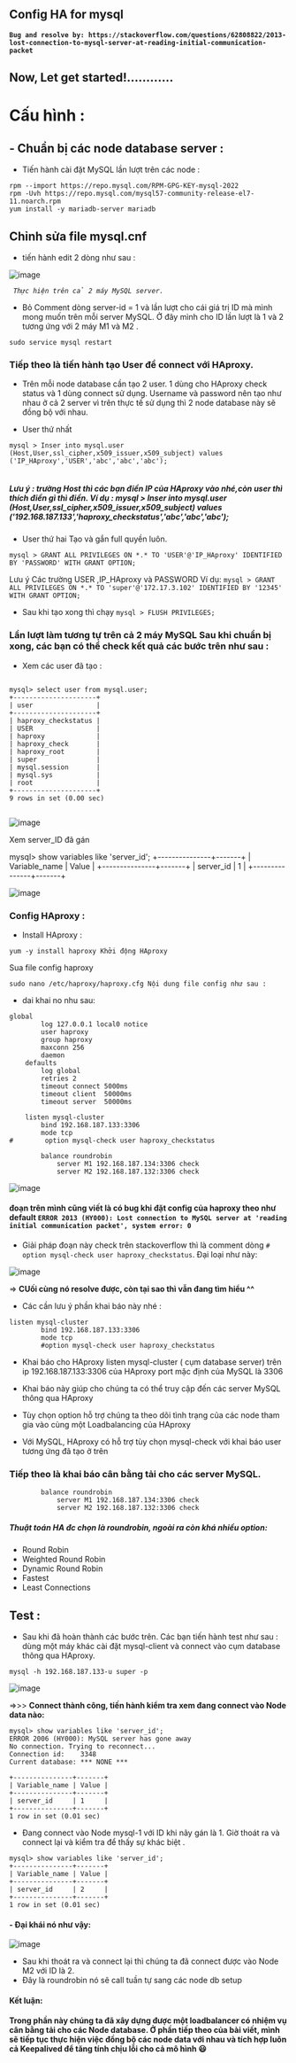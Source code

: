 ## Config HA for mysql

**`Bug and resolve by: https://stackoverflow.com/questions/62808822/2013-lost-connection-to-mysql-server-at-reading-initial-communication-packet`**

## Now, Let get started!............




# Cấu hình :



## - Chuẩn bị các node database server :


- Tiến hành cài đặt MySQL lần lượt trên các node :

```
rpm --import https://repo.mysql.com/RPM-GPG-KEY-mysql-2022
rpm -Uvh https://repo.mysql.com/mysql57-community-release-el7-11.noarch.rpm
yum install -y mariadb-server mariadb
```

## Chỉnh sửa file mysql.cnf 

- tiến hành edit 2 dòng như sau :





![image](https://user-images.githubusercontent.com/83824403/164868465-9c359cfb-bfa1-4760-89ee-92eddffd7b2a.png)




*` Thực hiện trên cả 2 máy MySQL server.`* 
 
 
 
 
- Bỏ Comment dòng server-id = 1 và lần lượt cho cái giá trị ID mà mình mong muốn trên mỗi server MySQL. Ở đây mình cho ID lần lượt là 1 và 2 tương ứng với 2 máy M1 và M2 . 




```
sudo service mysql restart
```

### Tiếp theo là tiến hành tạo User để connect với HAproxy.


- Trên mỗi node database cần tạo 2 user. 1 dùng cho HAproxy check status và 1 dùng connect sử dụng. Username và password nên tạo như nhau ở cả 2 server vì trên thực tế sử dụng thì 2 node database này sẽ đồng bộ với nhau.

- User thứ nhất



```
mysql > Inser into mysql.user (Host,User,ssl_cipher,x509_issuer,x509_subject) values ('IP_HAproxy','USER','abc','abc','abc');


```

##### *Lưu ý : trường Host thì các bạn điền IP của HAproxy vào nhé,còn user thì thích điền gì thì điền. Ví dụ : mysql > Inser into mysql.user (Host,User,ssl_cipher,x509_issuer,x509_subject) values ('192.168.187.133','haproxy_checkstatus','abc','abc','abc');*


- User thứ hai Tạo và gắn full quyền luôn.

```
mysql > GRANT ALL PRIVILEGES ON *.* TO 'USER'@'IP_HAproxy' IDENTIFIED BY 'PASSWORD' WITH GRANT OPTION; 
```


Lưu ý Các trường USER ,IP_HAproxy và PASSWORD  Ví dụ: `mysql > GRANT ALL PRIVILEGES ON *.* TO 'super'@'172.17.3.102' IDENTIFIED BY '12345' WITH GRANT OPTION;` 


- Sau khi tạo xong thì chạy `mysql > FLUSH PRIVILEGES;` 

### Lần lượt làm tương tự trên cả 2 máy MySQL Sau khi chuẩn bị xong, các bạn có thể check kết quả các bước trên như sau :

- Xem các user đã tạo :



```

mysql> select user from mysql.user;
+---------------------+
| user                |
+---------------------+
| haproxy_checkstatus |
| USER                |
| haproxy             |
| haproxy_check       |
| haproxy_root        |
| super               |
| mysql.session       |
| mysql.sys           |
| root                |
+---------------------+
9 rows in set (0.00 sec)


```
![image](https://user-images.githubusercontent.com/83824403/164869011-4dc3dc1f-6428-471b-92a7-5db78d522c7b.png)




Xem server_ID đã gán

mysql> show variables like 'server_id';
+---------------+-------+
| Variable_name | Value |
+---------------+-------+
| server_id     | 1     |
+---------------+-------+


![image](https://user-images.githubusercontent.com/83824403/164869052-1b091e9c-b70d-4bda-b763-f2c776edfd4b.png)


### Config HAproxy :

- Install HAproxy : 


```
yum -y install haproxy Khởi động HAproxy
```


Sua file config haproxy

```
sudo nano /etc/haproxy/haproxy.cfg Nội dung file config như sau :
```

- dai khai no nhu sau:



```
global
        log 127.0.0.1 local0 notice
        user haproxy
        group haproxy
        maxconn 256
        daemon
    defaults
        log global
        retries 2
        timeout connect 5000ms
        timeout client  50000ms
        timeout server  50000ms

    listen mysql-cluster
        bind 192.168.187.133:3306
        mode tcp
#        option mysql-check user haproxy_checkstatus

        balance roundrobin
            server M1 192.168.187.134:3306 check
            server M2 192.168.187.132:3306 check

```

![image](https://user-images.githubusercontent.com/83824403/164869545-1a321766-4f38-4ee1-a395-e2b8826883f1.png)


#### đoạn trên mình cũng viết là có bug khi đặt config của haproxy theo như default `ERROR 2013 (HY000): Lost connection to MySQL server at 'reading initial communication packet', system error: 0`

- Giải pháp đoạn này check trên stackoverflow thì là comment dòng `# option mysql-check user haproxy_checkstatus`. Đại loại như này:

![image](https://user-images.githubusercontent.com/83824403/164871387-84dbd080-2971-48df-ad8d-27d3945d8438.png)

=> **CUối cùng nó resolve được, còn tại sao thì vẫn đang tìm hiểu ^^**


- Các cần lưu ý phần khai báo này nhé :


```
listen mysql-cluster
        bind 192.168.187.133:3306
        mode tcp
        #option mysql-check user haproxy_checkstatus
```


- Khai báo cho HAproxy listen mysql-cluster ( cụm database server) trên ip 192.168.187.133:3306 của HAproxy port mặc định của MySQL là 3306 

- Khai báo này giúp cho chúng ta có thể truy cập đến các server MySQL thông qua HAproxy 

- Tùy chọn option hỗ trợ chúng ta theo dõi tình trạng của các node tham gia vào cùng một Loadbalancing của HAproxy 
 
- Với MySQL, HAproxy có hỗ trợ tùy chọn mysql-check với khai báo user tương ứng đã tạo ở trên



### Tiếp theo là khai báo cân bằng tải cho các server MySQL.

```
        balance roundrobin
            server M1 192.168.187.134:3306 check
            server M2 192.168.187.132:3306 check
```

##### *Thuật toán HA đc chọn là roundrobin, ngoài ra còn khá nhiều option:*





- Round Robin
- Weighted Round Robin
- Dynamic Round Robin
- Fastest
- Least Connections 



## Test :

- Sau khi đã hoàn thành các bước trên. Các bạn tiến hành test như sau : dùng một máy khác cài đặt mysql-client và connect vào cụm database thông qua HAproxy.

```
mysql -h 192.168.187.133-u super -p
```

![image](https://user-images.githubusercontent.com/83824403/164872685-432b5f4e-6fd8-4842-a129-11feec9da2c4.png)

=>>> **Connect thành công, tiến hành kiểm tra xem đang connect vào Node data nào:**



```
mysql> show variables like 'server_id';
ERROR 2006 (HY000): MySQL server has gone away
No connection. Trying to reconnect...
Connection id:    3348
Current database: *** NONE ***

+---------------+-------+
| Variable_name | Value |
+---------------+-------+
| server_id     | 1     |
+---------------+-------+
1 row in set (0.01 sec)

```


- Đang connect vào Node mysql-1 với ID khi nãy gán là 1. Giờ thoát ra và connect lại và kiểm tra để thấy sự khác biệt .



```
mysql> show variables like 'server_id';
+---------------+-------+
| Variable_name | Value |
+---------------+-------+
| server_id     | 2     |
+---------------+-------+
1 row in set (0.01 sec)
```



#### - Đại khái nó như vậy:


![image](https://user-images.githubusercontent.com/83824403/164872711-8e320c20-f555-4125-8da5-d29b0854a195.png)



- Sau khi thoát ra và connect lại thì chúng ta đã connect được vào Node M2 với ID là 2.
- Đây là roundrobin nó sẽ call tuần tự sang các node db setup



#### Kết luận:

**Trong phần này chúng ta đã xây dựng được một loadbalancer có nhiệm vụ cân bằng tải cho các Node database. Ở phần tiếp theo của bài viết, mình sẽ tiếp tục thực hiện việc đồng bộ các node data với nhau và tích hợp luôn cả Keepalived để tăng tính chịu lỗi cho cả mô hình 😃**

